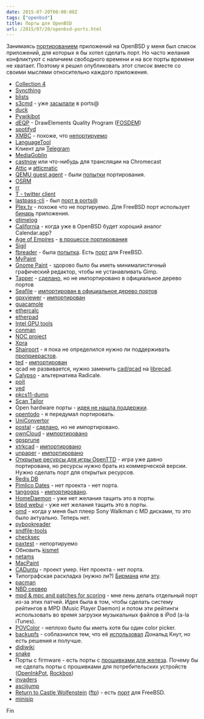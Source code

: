 ```yaml
---
date: 2015-07-20T00:00:00Z
tags: ["openbsd"]
title: Порты для OpenBSD
url: /2015/07/20/openbsd-ports.html
---
```


Занимаясь
[портированием](http://openports.se/search.php?stype=maintainer&so=estetus)
приложений на OpenBSD у меня был список приложений, для которых я бы хотел сделать порт.
Но часто желания конфликтуют с наличием свободного времени и на все порты времени не хватает.
Поэтому я решил опубликовать этот список вместе со своими мыслями относительно каждого приложения.


* [Collection 4](https://collectd.org/wiki/index.php/Collection_4)
* [Syncthing](https://github.com/syncthing/syncthing/)
* [blists](http://www.openwall.com/blists/)
* [s3cmd](http://s3tools.org/s3cmd) - уже [засылали](http://openbsd-archive.7691.n7.nabble.com/New-sysutils-s3cmd-td249277.html) в ports@
* [duck](https://duck.sh/)
* [Pywikibot](https://www.mediawiki.org/wiki/Manual:Pywikibot/ru)
* [dEQP](https://android.googlesource.com/platform/external/deqp/) - DrawElements Quality Program ([FOSDEM](https://archive.fosdem.org/2015/schedule/event/gl_testing/attachments/slides/670/export/events/attachments/gl_testing/slides/670/slides.pdf))
* [spotifyd](https://simonpersson.github.io/spotifyd/)
* [XMBC](https://kodi.tv/) - похоже, что [непортируемо](http://openbsd.7691.n7.nabble.com/xbmc-td246409.html)
* [LanguageTool](https://languagetool.org/)
* Клиент для [Telegram](https://github.com/vysheng/tg)
* [MediaGoblin](https://mediagoblin.readthedocs.org/en/v0.7.1/siteadmin/deploying.html)
* [castnow](https://github.com/xat/castnow) или что-нибудь для трансляции на Chromecast
* [Attic](https://attic-backup.org/) и [atticmatic](https://torsion.org/atticmatic/)
* [QEMU guest agent](http://wiki.qemu.org/Features/QAPI/GuestAgent) - были [попытки](http://comments.gmane.org/gmane.os.openbsd.ports/65642) портирования.
* [OSRM](http://project-osrm.org/)
* [rr](http://rr-project.org/)
* [T - twitter client](https://sferik.github.io/t/)
* [lastpass-cli](https://github.com/lastpass/lastpass-cli) - был [порт в ports@](http://openbsd-archive.7691.n7.nabble.com/NEW-security-lastpass-cli-td267355.html)
* [Plex.tv](https://plex.tv/) - похоже что не портируемо. Для FreeBSD порт использует [бинарь](https://www.freshports.org/multimedia/plexmediaserver/) приложения.
* [gtimelog](https://github.com/gtimelog/gtimelog)
* [California](https://wiki.gnome.org/Apps/California) - когда уже в OpenBSD будет хороший аналог Calendar.app?
* [Age of Empires](http://openage.sft.mx) - [в процессе портирования](https://github.com/jasperla/openbsd-wip/tree/master/games/openage)
* [Sigil](https://code.google.com/p/sigil/)
* [fbreader](https://fbreader.org/) - была [попытка](http://openbsd-archive.7691.n7.nabble.com/new-x11-fbreader-td139121.html). Есть [порт](https://svnweb.freebsd.org/ports/head/deskutils/fbreader/) для FreeBSD.
* [MyPaint](http://mypaint.intilinux.com/?page_id=9)
* [Gnome Paint](https://launchpad.net/gnome-paint) - здорово было бы иметь минималистичный графический редактор, чтобы не устанавливать Gimp.
* [Tapper](https://tapper.github.io/Tapper/) - [сделано](https://github.com/jasperla/openbsd-wip/tree/master/www), но не импортировано в официальное дерево портов
* [Seafile](https://www.seafile.com/en/home/) - [импортирован в официальное дерево портов](http://ports.su/net/seafile/seafile)
* [gpxviewer](https://blog.sarine.nl/gpx-viewer/) - [импортирован](http://ports.su/geo/gpx-viewer)
* [guacamole](https://guac-dev.org/doc/gug/installing-guacamole.html#building-guacamole-from-source)
* [ethercalc](https://ethercalc.org/)
* [etherpad](https://github.com/ether/pad)
* [Intel GPU tools](https://cgit.freedesktop.org/xorg/app/intel-gpu-tools/)
* [conman](https://code.google.com/p/conman/)
* [NOC project](https://kb.nocproject.org/display/SITE/NOC)
* [Xpra](https://xpra.org/)
* [Shairport](https://github.com/hendrikw82/shairport) - я пока не определился нужно ли поддерживать [проприерастов](https://www.apple.com/).
* [ted](https://www.nllgg.nl/Ted/) - [импортирован](http://ports.su/editors/ted)
* qcad не развивается, нужно заменить [cad/qcad](http://ports.su/cad/qcad) на [librecad](http://librecad.org/).
* [Calypso](https://keithp.com/blogs/calypso/) - альтернатива Radicale.
* [poit](http://yangman.ca/poit/)
* [yed](https://www.yworks.com/en/products_yed_about.html)
* [pkcs11-dump](https://sites.google.com/site/alonbarlev/pkcs11-utilities)
* [Scan Tailor](http://scantailor.sourceforge.net/)
* Open hardware порты - [идея не нашла поддержки](https://marc.info/?l=openbsd-misc&m=127995927812289&w=2).
* [opentodo](https://code.google.com/p/opentodo/) - я передумал портировать.
* [UniConvertor](http://www.sk1project.org/modules.php?name=Products&product=uniconvertor&op=download)
* [postal](https://doc.coker.com.au/projects/postal/) - [сделано](https://github.com/jasperla/openbsd-wip/tree/master/benchmarks/postal), но не импортировано.
* [ownCloud](https://owncloud.org/install/advanced/) - [импортировано](http://ports.su/www/owncloud)
* [gpsprune](https://activityworkshop.net/software/prune/)
* [xtrkcad](https://sourceforge.net/projects/xtrkcad-fork/) - [импортировано](http://ports.su/cad/xtrkcad)
* [unpaper](http://unpaper.berlios.de/) - [импортировано](http://ports.su/print/unpaper)
* [Открытые ресурсы для игры OpenTTD](https://bundles.openttdcoop.org/) - игра уже давно портирована, но ресурсы нужно брать из коммерческой версии. Нужно сделать порт для открытых ресурсов.
* [Redis DB](https://code.google.com/p/redis/)
* [Pimlico Dates](http://www.pimlico-project.org/dates.html) - нет проекта - нет порта.
* [tangogps](http://www.tangogps.org) - [импортировано](http://ports.su/geo/foxtrotgps).
* [HomeDaemon](http://www.denninger.net/homedaemon.htm) - уже нет желания тащить это в порты.
* [btpd webui](https://code.google.com/p/btpd-webui/) - уже нет желания тащить это в порты.
* [omd](http://www.sorted.org/~pete/Xmd/) - когда у меня был плеер Sony Walkman с MD дисками, то это было актуально. Теперь нет.
* [pybookreader](https://sourceforge.net/projects/pybookreader/)
* [sndfile-tools](http://www.mega-nerd.com/libsndfile/tools/#spectrogram)
* [checksec](http://www.trapkit.de/tools/checksec.html)
* [paxtest](https://pax.grsecurity.net/) - непортируемо
* Обновить [kismet](https://www.kismetwireless.net/)
* [netams](http://netams.com)
* [MacPaint](http://www.computerhistory.org/highlights/macpaint/)
* [CADuntu](http://www.caduntu.org/) - проект умер. Нет проекта - нет порта.
* Типографская раскладка (нужно ли?) [Бирмана](http://ilyabirman.ru/typography-layout/) или
[эту](https://sovety.blogspot.com/2010/09/typography-keyboard-layout-in-linux.html).
* [pacman](http://slaout.linux62.org/pacman/index.html)
* [NBD сервер](http://web.hexapodia.org/~adi/nbd/)
* [mpd & mpc and patches for scoring](https://mpd.wikia.com/wiki/Hack:mpc-mpd-score) - мне лень делать отдельный порт из-за этих патчей. Идея была в том, чтобы сделать систему рейтингов в MPD (Music Player Daemon) и потом эти рейтинги использовать во время загрузки музыкальных файлов в iPod (a-la iTunes).
* [POVColor](https://sourceforge.net/projects/povcolor/) - неплохо было бы иметь хотя бы один color picker.
* [backupfs](https://sourceforge.net/projects/backupfs/) - соблазнился тем, что её [использовал](http://www.informit.com/articles/article.aspx?p=1193856) Дональд Кнут, но есть решения и получше.
* [didiwiki](http://c2.com/cgi/wiki/wiki?DidiWiki)
* [snake](ftp://ftp.simtreas.ru/pub/my/snake.c.gz)
* Порты с firmware - есть порты с [прошивками для железа](http://ports.su/sysutils/firmware/). Почему бы не сделать порты с прошивками для потребительских устройств ([OpenInkPot](http://morgue.openinkpot.org/), [Rockbox](http://www.rockbox.org/))
* [invaders](https://sourceforge.net/projects/ninvaders)
* [asciijump](http://otak.k-k.pl/asciijump/gallery.php)
* [Return to Castle Wolfenstein](https://github.com/id-Software/RTCW-SP) ([ftp](ftp://ftp.idsoftware.com/idstuff/source/)) - есть [порт](https://www.freshports.org/games/rtcw-paks/) для FreeBSD.
* [minisip](http://freshmeat.net/projects/minisip/)

Fin
